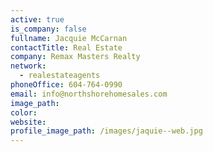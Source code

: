```yaml
---
active: true
is_company: false
fullname: Jacquie McCarnan
contactTitle: Real Estate
company: Remax Masters Realty
network:
  - realestateagents
phoneOffice: 604-764-0990
email: info@northshorehomesales.com
image_path:
color:
website:
profile_image_path: /images/jaquie--web.jpg
---
```



